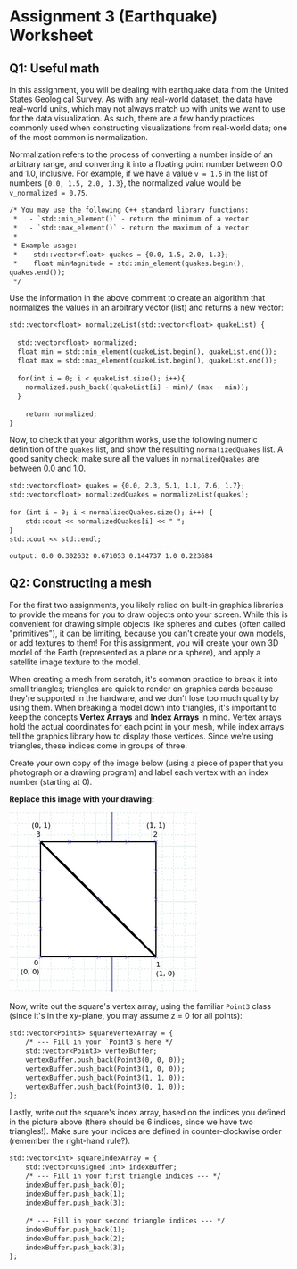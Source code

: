 # Assignment 3 (Earthquake) Worksheet

## Q1: Useful math

In this assignment, you will be dealing with earthquake data from the United
States Geological Survey. As with any real-world dataset, the data have
real-world units, which may not always match up with units we want to use for
the data visualization. As such, there are a few handy practices commonly used
when constructing visualizations from real-world data; one of the most common
is normalization.

Normalization refers to the process of converting a number inside of an
arbitrary range, and converting it into a floating point number between 0.0
and 1.0, inclusive. For example, if we have a value `v = 1.5` in the list of
numbers `{0.0, 1.5, 2.0, 1.3}`, the normalized value would be `v_normalized =
0.75`.

```
/* You may use the following C++ standard library functions:
 *   - `std::min_element()` - return the minimum of a vector
 *   - `std::max_element()` - return the maximum of a vector
 *
 * Example usage:
 *    std::vector<float> quakes = {0.0, 1.5, 2.0, 1.3};
 *    float minMagnitude = std::min_element(quakes.begin(), quakes.end());
 */
```

Use the information in the above comment to create an algorithm that
normalizes the values in an arbitrary vector (list) and returns a new vector:

```
std::vector<float> normalizeList(std::vector<float> quakeList) {

  std::vector<float> normalized;
  float min = std::min_element(quakeList.begin(), quakeList.end());
  float max = std::max_element(quakeList.begin(), quakeList.end());

  for(int i = 0; i < quakeList.size(); i++){
    normalized.push_back((quakeList[i] - min)/ (max - min));
  }

    return normalized;
}
```

Now, to check that your algorithm works, use the following numeric definition
of the `quakes` list, and show the resulting `normalizedQuakes` list. A good
sanity check: make sure all the values in `normalizedQuakes` are between 0.0
and 1.0.

```
std::vector<float> quakes = {0.0, 2.3, 5.1, 1.1, 7.6, 1.7};
std::vector<float> normalizedQuakes = normalizeList(quakes);

for (int i = 0; i < normalizedQuakes.size(); i++) {
    std::cout << normalizedQuakes[i] << " ";
}
std::cout << std::endl;
```

```
output: 0.0 0.302632 0.671053 0.144737 1.0 0.223684
```

## Q2: Constructing a mesh

For the first two assignments, you likely relied on built-in graphics
libraries to provide the means for you to draw objects onto your screen. While
this is convenient for drawing simple objects like spheres and cubes (often
called "primitives"), it can be limiting, because you can't create your own
models, or add textures to them! For this assignment, you will create your own
3D model of the Earth (represented as a plane or a sphere), and apply a
satellite image texture to the model.

When creating a mesh from scratch, it's common practice to break it into small
triangles; triangles are quick to render on graphics cards because they're
supported in the hardware, and we don't lose too much quality by using them.
When breaking a model down into triangles, it's important to keep the concepts
**Vertex Arrays** and **Index Arrays** in mind. Vertex arrays hold the actual
coordinates for each point in your mesh, while index arrays tell the graphics
library how to display those vertices. Since we're using triangles, these
indices come in groups of three.


Create your own copy of the image below (using a piece of paper that you
photograph or a drawing program) and label each vertex with an index number
(starting at 0).

**Replace this image with your drawing:**

![](./img/Eric.png)

Now, write out the square's vertex array, using the familiar `Point3` class
(since it's in the *xy*-plane, you may assume z = 0 for all points):

```
std::vector<Point3> squareVertexArray = {
    /* --- Fill in your `Point3`s here */
    std::vector<Point3> vertexBuffer;
    vertexBuffer.push_back(Point3(0, 0, 0));
    vertexBuffer.push_back(Point3(1, 0, 0));
    vertexBuffer.push_back(Point3(1, 1, 0));
    vertexBuffer.push_back(Point3(0, 1, 0));
};
```

Lastly, write out the square's index array, based on the indices you defined
in the picture above (there should be 6 indices, since we have two
triangles!). Make sure your indices are defined in counter-clockwise order
(remember the right-hand rule?).

```
std::vector<int> squareIndexArray = {
    std::vector<unsigned int> indexBuffer;
    /* --- Fill in your first triangle indices --- */
    indexBuffer.push_back(0);
    indexBuffer.push_back(1);
    indexBuffer.push_back(3);
    
    /* --- Fill in your second triangle indices --- */
    indexBuffer.push_back(1);
    indexBuffer.push_back(2);
    indexBuffer.push_back(3);
};
```
